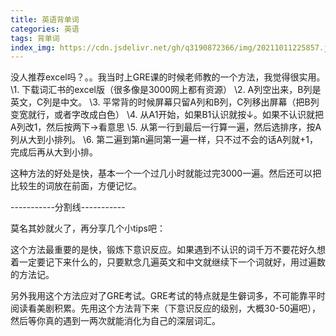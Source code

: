```yaml
---
title: 英语背单词
categories: 英语
tags: 背单词
index_img: https://cdn.jsdelivr.net/gh/q3190872366/img/20211011225857.jpg
---
```


没人推荐excel吗？。。我当时上GRE课的时候老师教的一个方法，我觉得很实用。
\1. 下载词汇书的excel版（很多像是3000网上都有资源）
\2. A列空出来，B列是英文，C列是中文。
\3. 平常背的时候屏幕只留A列和B列，C列移出屏幕（把B列变宽就行，或者字改成白色）
\4. 从A1开始，如果B1认识就按↓。如果不认识就把A列改1，然后按两下→看意思
\5. 从第一行到最后一行算一遍，然后选排序，按A列从大到小排列。
\6. 第二遍到第n遍同第一遍一样，只不过不会的话A列就+1，完成后再从大到小排。

这种方法的好处是快，基本一个一个过几小时就能过完3000一遍。然后还可以把比较生的词放在前面，方便记忆。

-----------分割线-----------

莫名其妙就火了，再分享几个小tips吧：

这个方法最重要的是快，锻炼下意识反应。如果遇到不认识的词千万不要花好久想着一定要记下来什么的，只要默念几遍英文和中文就继续下一个词就好，用过遍数的方法记。

另外我用这个方法应对了GRE考试。GRE考试的特点就是生僻词多，不可能靠平时阅读看美剧积累。先用这个方法背下来（下意识反应的级别，大概30-50遍吧），然后等你真的遇到一两次就能消化为自己的深层词汇。